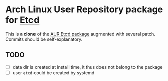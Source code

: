 # Arch Linux User Repository package for [Etcd](https://github.com/coreos/etcd)

This is **a clone** of the
[AUR Etcd package](https://aur.archlinux.org/packages/etcd/)
augmented with several patch. Commits should be self-explanatory.


## TODO

- [ ] data dir is created at install time, it thus does not belong to the package
- [ ] user `etcd` could be created by systemd

